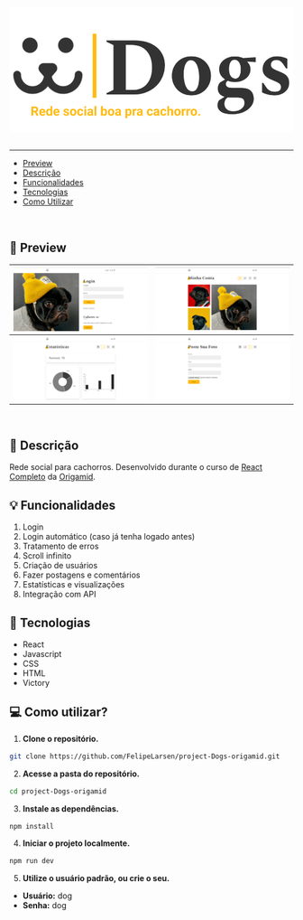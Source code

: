 <div align="center" style="display: flex; justify-content: center;">
    <img src="./.github/DogLogo.svg" alt="Dogs - logo">
</div>

<br>

---

<ul>
    <li><a href="#preview">Preview</a></li>
    <li><a href="#descricao">Descrição</a></li>
    <li><a href="#funcionalidades">Funcionalidades</a></li>
    <li><a href="#tecnologias">Tecnologias</a></li>
    <li><a href="#comoUtilizar">Como Utilizar</a></li>
</ul>

<br>

<h2 id="preview">🎨 Preview</h2>

| ![Login](./.github/preview.png)             | ![Minha Conta](./.github/minhaConta.png) |
|---------------------------------------------|------------------------------------------|
| ![Estatísticas](./.github/estatisticas.png) | ![Postar Foto](./.github/postarFoto.png) |


<!-- <div style="display: grid; grid-template-columns: repeat(2, 1fr); gap: 10px;">
  <img src="./.github/minhaConta.png" alt="Minha Conta" style="width: 100%; grid-column: span 2;">
  <img src="./.github/postarFoto.png" alt="Postar Foto" style="width: 100%;">
  <img src="./.github/estatisticas.png" alt="Estatísticas" style="width: 100%;">
</div> -->

<br>

<h2 id="descricao">📝 Descrição</h2>
<p>Rede social para cachorros. Desenvolvido durante o curso de <a href="https://www.origamid.com/curso/react-completo">React Completo</a> da <a href="https://www.origamid.com/">Origamid</a>.</p>


<h2 id="funcionalidades">💡 Funcionalidades</h2>
<ol>
  <li>Login</li>
  <li>Login automático (caso já tenha logado antes)</li>
  <li>Tratamento de erros</li>
  <li>Scroll infinito</li>
  <li>Criação de usuários</li>
  <li>Fazer postagens e comentários</li>
  <li>Estatísticas e visualizações</li>
  <li>Integração com API</li>
</ol>



<h2 id="tecnologias">🚀 Tecnologias</h2>
<ul>
  <li>React</li>
  <li>Javascript</li>
  <li>CSS</li>
  <li>HTML</li>
  <li>Victory</li>
</ul>

<h2 id="comoUtilizar">💻 Como utilizar?</h2>

1. **Clone o repositório.**
```sh
git clone https://github.com/FelipeLarsen/project-Dogs-origamid.git
```

2. **Acesse a pasta do repositório.**
```sh
cd project-Dogs-origamid
```

3. **Instale as dependências.**
```sh
npm install
```

4. **Iniciar o projeto localmente.**
```sh
npm run dev
```

5. **Utilize o usuário padrão, ou crie o seu.**  
- **Usuário:** dog
- **Senha:** dog
